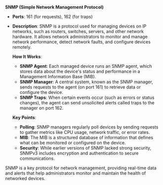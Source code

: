 **SNMP (Simple Network Management Protocol)**  
- **Ports**: 161 (for requests), 162 (for traps)  
- **Description**: SNMP is a protocol used for managing devices on IP networks, such as routers, switches, servers, and other network hardware. It allows network administrators to monitor and manage network performance, detect network faults, and configure devices remotely.

   **How It Works**:
   - **SNMP Agent**: Each managed device runs an SNMP agent, which stores data about the device's status and performance in a Management Information Base (MIB).
   - **SNMP Manager**: A central system, known as the SNMP manager, sends requests to the agent (on port 161) to retrieve data or configure the device.
   - **SNMP Traps**: When certain events occur (such as errors or status changes), the agent can send unsolicited alerts called traps to the manager on port 162.

   **Key Points**:
   - **Polling**: SNMP managers regularly poll devices by sending requests to gather metrics like CPU usage, network traffic, or error rates.
   - **MIB**: The MIB is a structured database of information that defines what can be monitored or configured on the device.
   - **Security**: While earlier versions of SNMP lacked strong security, SNMPv3 includes encryption and authentication to secure communications.

SNMP is a key protocol for network management, providing real-time data and alerts that help administrators monitor and maintain the health of networked devices.
